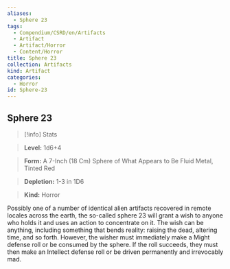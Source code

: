 ```yaml
---
aliases:
  - Sphere 23
tags:
  - Compendium/CSRD/en/Artifacts
  - Artifact
  - Artifact/Horror
  - Content/Horror
title: Sphere 23
collection: Artifacts
kind: Artifact
categories:
  - Horror
id: Sphere-23
---
```

## Sphere 23    
>[!info] Stats    
> **Level:** 1d6+4    
> **Form:** A 7-Inch (18 Cm) Sphere of What Appears to Be Fluid Metal, Tinted Red    
> **Depletion:** 1-3 in 1D6    
> **Kind:** Horror  
    
Possibly one of a number of identical alien artifacts recovered in remote locales across the earth, the so-called sphere 23 will grant a wish to anyone who holds it and uses an action to concentrate on it. The wish can be anything, including something that bends reality: raising the dead, altering time, and so forth. However, the wisher must immediately make a Might defense roll or be consumed by the sphere. If the roll succeeds, they must then make an Intellect defense roll or be driven permanently and irrevocably mad.
